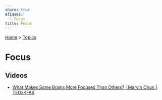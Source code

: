 ```yaml
---  
share: true  
aliases:  
  - Focus  
title: Focus  
---  
```

[Home](../index.md) > [Topics](./index.md)  
# Focus  
## Videos  
- [What Makes Some Brains More Focused Than Others? | Marvin Chun | TEDxKFAS](../videos/what-makes-some-brains-more-focused-than-others-marvin-chun-tedxkfas.md)  
